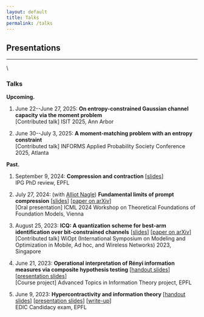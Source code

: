 ```yaml
---
layout: default
title: Talks
permalink: /talks
---
```


## Presentations

---
\
<!-- Upcoming and past presentations. -->

### Talks

**Upcoming.**

1. June 22--June 27, 2025: **On entropy-constrained Gaussian channel capacity via the moment problem**\
[Contributed talk] ISIT 2025, Ann Arbor 

2. June 30--July 3, 2025: **A moment-matching problem with an entropy constraint**\
[Contributed talk] INFORMS Applied Probability Society Conference 2025, Atlanta 

**Past.**

1.  September 9, 2024: **Compression and contraction** [[slides](http://adwaygirish.github.io/files/talks/ipg-phd-review_2024.pdf)]\
    IPG PhD review, EPFL

2.  July 27, 2024: (with [Alliot Nagle](https://acnagle.com/index.html)) **Fundamental limits of prompt compression** [[slides](http://adwaygirish.github.io/files/talks/slides_prompt-comp.pdf)] [[paper on arXiv](https://arxiv.org/abs/2407.15504)]\
    [Oral presentation] ICML 2024 Workshop on Theoretical Foundations of Foundation Models, Vienna

3.  August 25, 2023: **ICQ: A quantization scheme for best-arm identification over bit-constrained channels** [[slides](http://adwaygirish.github.io/files/talks/WiOpt_23-ICQ_presentation.pdf)] [[paper on arXiv](https://arxiv.org/abs/2305.00528)]\
    [Contributed talk] WiOpt (International Symposium on Modeling and Optimization in Mobile, Ad hoc, and Wireless Networks) 2023, Singapore

4.  June 21, 2023: **Operational interpretation of Rényi information measures via composite hypothesis testing** [[handout slides](http://adwaygirish.github.io/files/projects/COM621/COM_621-handout.pdf)] [[presentation slides](http://adwaygirish.github.io/files/projects/COM621/COM_621-presentation.pdf)]\
    [Course project] Advanced Topics in Information Theory project, EPFL

5.  June 9, 2023: **Hypercontractivity and information theory** [[handout slides](https://adwaygirish.github.io/files/talks/candidacy/adway_candidacy-handout.pdf)] [[presentation slides](http://adwaygirish.github.io/files/talks/candidacy/adway_candidacy-presentation.pdf)] [[write-up](http://adwaygirish.github.io/files/talks/candidacy/adway_candidacy-writeup.pdf)]\
    EDIC Candidacy exam, EPFL

<!-- 
### Posters

**Upcoming.**

\- 

**Past.**


1.  December 11, 2024: **Fundamental limits of prompt compression** [[poster]()] [[paper on arXiv](https://arxiv.org/abs/2407.15504)]\
    NeurIPS 2024, Vancouver

2.  July 27, 2024: **Fundamental limits of prompt compression** [[poster]()] [[paper on arXiv](https://arxiv.org/abs/2407.15504)]\
    **Local to global: Learning dynamics and effect of initialization for transformers**\
    ICML 2024 Workshop on Theoretical Foundations of Foundation Models, Vienna
 -->
